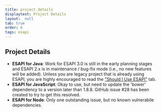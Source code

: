 ```yaml
---
title: project_details
displaytext: Project Details
layout:  null
tab: true
order: 6
tags: esapi
---
```


## Project Details

* **ESAPI for Java**: Work for ESAPI 3.0 is still in the early planning stages and ESAPI 2.x is in maintenance / bug-fix mode (i.e., no new features will be added). Unless you are legacy project that is already using ESAPI, you are highly encouraged to read the <a href="/www-project-enterprise-security-api#div-shouldiuseesapi" onclick="location.hash='div-exampletwo'; location.reload();">"Should I Use ESAPI"</a>&nbsp;tab.
* **ESAPI for JavaScript**: Okay to use, but need to update the 'bower' dependency to a version later than 1.8.8. GitHub issue #28 has been created to try to get this resolved.
* **ESAPI for Node**: Only one outstanding issue, but no known vulnerabile dependencies.
